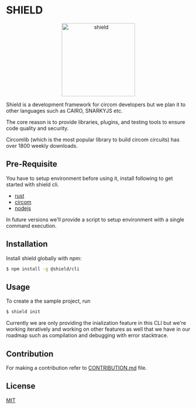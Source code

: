 # SHIELD

<p align="center" >
<img src="https://xord.notion.site/image/https%3A%2F%2Fs3-us-west-2.amazonaws.com%2Fsecure.notion-static.com%2F283b98b7-fdae-4e5a-acaf-248242084e4a%2FICON.png?table=block&id=5306223c-a4f7-45d1-9f54-b9a5f4004cd6&spaceId=49976899-64a1-40fd-a3e6-c2ad82ad7aa1&width=250&userId=&cache=v2" alt="shield" width="200" height="200">
</p>
Shield is a development framework for circom developers but we plan it to other languages such as CAIRO, SNARKYJS etc.

The core reason is to provide libraries, plugins, and testing tools to ensure code quality and security.

Circomlib (which is the most popular library to build circom circuits) has over 1800 weekly downloads.

## Pre-Requisite
You have to setup environment before using it, install following to get started with shield cli.
- [rust](https://www.rust-lang.org/tools/install)
- [circom](https://docs.circom.io/getting-started/installation/)
- [nodejs](https://nodejs.org/en/download/)

In future versions we'll provide a script to setup environment with a single command execution.

## Installation

Install shield globally with npm:

```bash
$ npm install -g @shield/cli
```
    
## Usage

To create a the sample project, run

```bash
$ shield init
```

Currently we are only providing the inialization feature in this CLI but we're working iteratively and working on other features as well that we have in our roadmap such as compilation and debugging with error stacktrace.

## Contribution
For making a contribution refer to [CONTRIBUTION.md](https://github.com/xorddotcom/SHIELD/CONTRIBUTION.md) file.

## License

[MIT](https://choosealicense.com/licenses/mit/)
